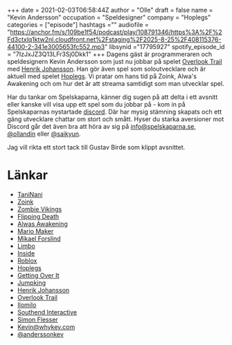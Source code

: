 +++ 
date = 2021-02-03T06:58:44Z
author = "Olle"
draft = false
name = "Kevin Andersson"
occupation = "Speldesigner"
company = "Hoplegs"
categories = ["episode"]
hashtags =""
audiofile = "https://anchor.fm/s/109be1f54/podcast/play/108791346/https%3A%2F%2Fd3ctxlq1ktw2nl.cloudfront.net%2Fstaging%2F2025-8-25%2F408115376-44100-2-341e3005653fc552.mp3"
libsynid ="17795927"
spotify_episode_id = "7IzJxJZ3Q13LFr3Sj0Dkk1"
+++ 
Dagens gäst är programmeraren och speldesignern Kevin Andersson som just nu jobbar på spelet [Overlook Trail](https://www.youtube.com/watch?v=RkinB-8OgzE&ab_channel=OverlookTrail) med [Henrik Johansson](https://spelskaparna.com/episode/7/). Han gör även spel som soloutvecklare och är aktuell med spelet [Hoplegs](). Vi pratar om hans tid på Zoink, Alwa's Awakening och om hur det är att streama samtidigt som man utvecklar spel.

Har du tankar om Spelskaparna, känner dig sugen på att delta i ett avsnitt eller kanske vill visa upp ett spel som du jobbar på - kom in på Spelskaparnas nystartade [discord](https://discord.gg/hBHEXss). Där har mysig stämning skapats och ett gäng utvecklare chattar om stort och smått. Hyser du starka aversioner mot Discord går det även bra att höra av sig på info@spelskaparna.se, [@ollandin](https://twitter.com/ollelandin) eller [@saikyun](https://twitter.com/Saikyun).

Jag vill rikta ett stort tack till Gustav Birde som klippt avsnittet.

# Länkar 
* [TaniNani](https://store.steampowered.com/app/1196800/TaniNani/)
* [Zoink](http://www.zoinkgames.com/)
* [Zombie Vikings](https://www.youtube.com/watch?v=vXs7UtbcnaY&t=33s&ab_channel=PlayStation)
* [Flipping Death](https://www.youtube.com/watch?v=Pnn8C0KkIK8&ab_channel=Nintendo)
* [Alwas Awakening](https://www.youtube.com/watch?v=GrPrCgqkY7U&ab_channel=PlayStation)
* [Mario Maker](https://www.youtube.com/watch?v=CYx9v7Mo94M&ab_channel=Nintendo)
* [Mikael Forslind](https://spelskaparna.com/episode/108/)
* [Limbo](https://www.youtube.com/watch?v=Y4HSyVXKYz8&ab_channel=Playdead)
* [Inside](https://www.youtube.com/watch?v=yDm6PAgNohU&t=6s&ab_channel=IGN)
* [Roblox](https://www.roblox.com/)
* [Hoplegs](https://store.steampowered.com/app/1395830/Hoplegs/)
* [Getting Over It](https://www.youtube.com/watch?v=cCL6tWv_7FM&ab_channel=GameTrailers)
* [Jumpking](https://www.youtube.com/watch?v=muagJ3svdWU&ab_channel=Nexile)
* [Henrik Johansson](https://spelskaparna.com/episode/7/)
* [Overlook Trail](https://www.youtube.com/watch?v=RkinB-8OgzE&ab_channel=OverlookTrail)
* [Ilomilo](https://www.youtube.com/watch?v=oKL6-0Jg3MI&ab_channel=SouthendInteractive)
* [Southend Interactive](https://en.wikipedia.org/wiki/Southend_Interactive)
* [Simon Flesser](https://spelskaparna.com/episode/32/)
* [Kevin@whykev.com](mailto:Kevin@whykev.com)
* [@anderssonkev](https://twitter.com/AnderssonKev)
